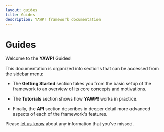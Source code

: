 ```yaml
---
layout: guides
title: Guides
description: YAWP! framework documentation
---
```

# Guides

Welcome to the __YAWP!__ Guides! 

This documentation is organized into sections that can be accessed from the sidebar menu:

* The __Getting Started__ section takes you from the basic setup of the framework to an overview 
of its core concepts and motivations. 

* The __Tutorials__ section shows how __YAWP!__ works in practice.

* Finally, the __API__ section describes in deeper detail more advanced aspects of each of the framework's 
features.

Please [let us know](https://github.com/feroult/yawp/issues) about any information that you've missed.

